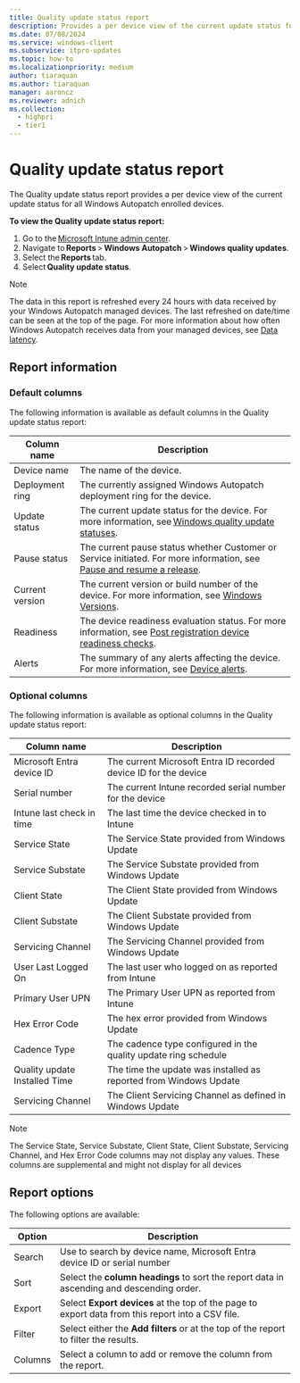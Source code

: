 ```yaml
---
title: Quality update status report
description: Provides a per device view of the current update status for all Windows Autopatch enrolled devices.
ms.date: 07/08/2024
ms.service: windows-client
ms.subservice: itpro-updates
ms.topic: how-to
ms.localizationpriority: medium
author: tiaraquan
ms.author: tiaraquan
manager: aaroncz
ms.reviewer: adnich
ms.collection:
  - highpri
  - tier1
---
```


# Quality update status report

The Quality update status report provides a per device view of the current update status for all Windows Autopatch enrolled devices.

**To view the Quality update status report:**

1. Go to the [Microsoft Intune admin center](https://go.microsoft.com/fwlink/?linkid=2109431).
1. Navigate to **Reports** > **Windows Autopatch** > **Windows quality updates**.
1. Select the **Reports** tab.
1. Select **Quality update status**.

> [!NOTE]
> The data in this report is refreshed every 24 hours with data received by your Windows Autopatch managed devices. The last refreshed on date/time can be seen at the top of the page. For more information about how often Windows Autopatch receives data from your managed devices, see [Data latency](../operate/windows-autopatch-groups-windows-quality-and-feature-update-reports-overview.md#about-data-latency).

## Report information

### Default columns

The following information is available as default columns in the Quality update status report:

| Column name | Description |
| ----- | ----- |
| Device name | The name of the device. |
| Deployment ring | The currently assigned Windows Autopatch deployment ring for the device. |
| Update status | The current update status for the device. For more information, see [Windows quality update statuses](../operate/windows-autopatch-groups-windows-quality-and-feature-update-reports-overview.md#windows-quality-and-feature-update-statuses). |
| Pause status | The current pause status whether Customer or Service initiated. For more information, see [Pause and resume a release](../operate/windows-autopatch-groups-windows-quality-update-overview.md#pause-and-resume-a-release). |
| Current version | The current version or build number of the device. For more information, see [Windows Versions](/windows/release-health/release-information?msclkid=ee885719baa511ecb838e1a689da96d2). |
| Readiness | The device readiness evaluation status. For more information, see [Post registration device readiness checks](../deploy/windows-autopatch-post-reg-readiness-checks.md). |
| Alerts | The summary of any alerts affecting the device. For more information, see [Device alerts](../operate/windows-autopatch-device-alerts.md). |

### Optional columns

The following information is available as optional columns in the Quality update status report:

| Column name | Description |
| ----- | ----- |
| Microsoft Entra device ID | The current Microsoft Entra ID recorded device ID for the device |
| Serial number | The current Intune recorded serial number for the device |
| Intune last check in time | The last time the device checked in to Intune |
| Service State | The Service State provided from Windows Update |
| Service Substate | The Service Substate provided from Windows Update |
| Client State | The Client State provided from Windows Update |
| Client Substate | The Client Substate provided from Windows Update |
| Servicing Channel | The Servicing Channel provided from Windows Update |
| User Last Logged On | The last user who logged on as reported from Intune |
| Primary User UPN | The Primary User UPN as reported from Intune |
| Hex Error Code | The hex error provided from Windows Update |
| Cadence Type | The cadence type configured in the quality update ring schedule |
| Quality update Installed Time | The time the update was installed as reported from Windows Update |
| Servicing Channel | The Client Servicing Channel as defined in Windows Update |

> [!NOTE]
> The Service State, Service Substate, Client State, Client Substate, Servicing Channel, and Hex Error Code columns may not display any values. These columns are supplemental and might not display for all devices

## Report options

The following options are available:

| Option | Description |
| ----- | ----- |
| Search | Use to search by device name, Microsoft Entra device ID or serial number |
| Sort | Select the **column headings** to sort the report data in ascending and descending order. |
| Export | Select **Export devices** at the top of the page to export data from this report into a CSV file. |
| Filter | Select either the **Add filters** or at the top of the report to filter the results. |
| Columns | Select a column to add or remove the column from the report. |
